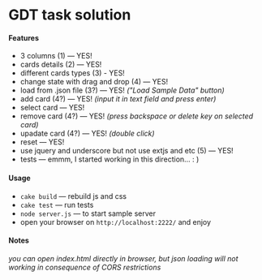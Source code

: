 # GDT task solution

#### Features

* 3 columns (1) — YES!
* cards details (2) — YES!
* different cards types (3) - YES!
* change state with drag and drop (4) — YES!
* load from .json file (3?) — YES! *("Load Sample Data" button)*
* add card (4?) — YES! *(input it in text field and press enter)*
* select card — YES!
* remove card (4?) — YES! *(press backspace or delete key on selected card)*
* upadate card (4?) — YES! *(double click)*
* reset — YES!
* use jquery and underscore but not use extjs and etc (5) — YES!
* tests — emmm, I started working in this direction... : )

#### Usage

* `cake build` — rebuild js and css
* `cake test` — run tests
* `node server.js` — to start sample server
* open your browser on `http://localhost:2222/` and enjoy

#### Notes

*you can open index.html directly in browser, but json loading will not working in consequence of CORS restrictions*

